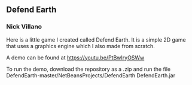 ## Defend Earth
### Nick Villano
Here is a little game I created called Defend Earth. It is a simple 2D game that uses a graphics engine which I also made from scratch.

A demo can be found at https://youtu.be/PtBwIryOSWw

To run the demo, download the repository as a .zip and run the file DefendEarth-master/NetBeansProjects/DefendEarth DefendEarth.jar
